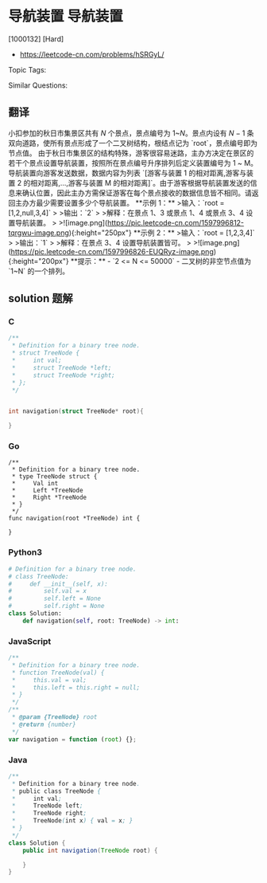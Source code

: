 # 导航装置 导航装置

[1000132] [Hard]

- https://leetcode-cn.com/problems/hSRGyL/

Topic Tags:

Similar Questions:

## 翻译

小扣参加的秋日市集景区共有 $N$ 个景点，景点编号为 $1$~$N$。景点内设有 $N-1$ 条双向道路，使所有景点形成了一个二叉树结构，根结点记为 \`root\`，景点编号即为节点值。 由于秋日市集景区的结构特殊，游客很容易迷路，主办方决定在景区的若干个景点设置导航装置，按照所在景点编号升序排列后定义装置编号为 1 ~ M。导航装置向游客发送数据，数据内容为列表 \`\[游客与装置 1 的相对距离,游客与装置 2 的相对距离,...,游客与装置 M 的相对距离\]\`。由于游客根据导航装置发送的信息来确认位置，因此主办方需保证游客在每个景点接收的数据信息皆不相同。请返回主办方最少需要设置多少个导航装置。 \*\*示例 1：\*\* >输入：\`root = \[1,2,null,3,4\]\` > >输出：\`2\` > >解释：在景点 1、3 或景点 1、4 或景点 3、4 设置导航装置。 > >!\[image.png\](https://pic.leetcode-cn.com/1597996812-tqrgwu-image.png){:height="250px"} \*\*示例 2：\*\* >输入：\`root = \[1,2,3,4\]\` > >输出：\`1\` > >解释：在景点 3、4 设置导航装置皆可。 > >!\[image.png\](https://pic.leetcode-cn.com/1597996826-EUQRyz-image.png){:height="200px"} \*\*提示：\*\* - \`2 <= N <= 50000\` - 二叉树的非空节点值为 \`1~N\` 的一个排列。

## solution 题解

### C

```c
/**
 * Definition for a binary tree node.
 * struct TreeNode {
 *     int val;
 *     struct TreeNode *left;
 *     struct TreeNode *right;
 * };
 */


int navigation(struct TreeNode* root){

}
```

### Go

```golang
/**
 * Definition for a binary tree node.
 * type TreeNode struct {
 *     Val int
 *     Left *TreeNode
 *     Right *TreeNode
 * }
 */
func navigation(root *TreeNode) int {

}
```

### Python3

```python
# Definition for a binary tree node.
# class TreeNode:
#     def __init__(self, x):
#         self.val = x
#         self.left = None
#         self.right = None
class Solution:
    def navigation(self, root: TreeNode) -> int:
```

### JavaScript

```javascript
/**
 * Definition for a binary tree node.
 * function TreeNode(val) {
 *     this.val = val;
 *     this.left = this.right = null;
 * }
 */
/**
 * @param {TreeNode} root
 * @return {number}
 */
var navigation = function (root) {};
```

### Java

```java
/**
 * Definition for a binary tree node.
 * public class TreeNode {
 *     int val;
 *     TreeNode left;
 *     TreeNode right;
 *     TreeNode(int x) { val = x; }
 * }
 */
class Solution {
    public int navigation(TreeNode root) {

    }
}
```
